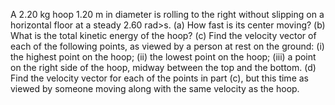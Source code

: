 A 2.20 kg hoop 1.20 m in diameter is rolling to the right without slipping on a horizontal floor at a steady 2.60 rad>s. (a) How fast is its center moving? (b) What is the total kinetic energy of the hoop? (c) Find the velocity vector of each of the following points, as viewed by a person at rest on the ground: (i) the highest point on the hoop; (ii) the lowest point on the hoop; (iii) a point on the right side of the hoop, midway between the top and the bottom. (d) Find the velocity vector for each of the points in part (c), but this time as viewed by someone moving along with the same velocity as the hoop.